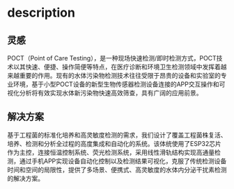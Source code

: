 # description

## 灵感

POCT（Point of Care Testing），是一种现场快速检测/即时检测方式，POCT技术以其快速、便捷、操作简便等特点，在医疗诊断和环境卫生检测领域中发挥着越来越重要的作用。现有的水体污染物检测技术往往受限于昂贵的设备和实验室的专业环境，基于小型POCT设备的新型生物传感器检测设备连接的APP交互操作和可视化分析将有效实现水体新污染物快速高效筛查，具有广阔的应用前景。

## 解决方案

基于工程菌的标准化培养和高灵敏度检测的需求，我们设计了覆盖工程菌株复活、培养、检测和分析全过程的高度集成和自动化的系统。该体统使用了ESP32芯片作为主控，连接恒温控制系统、荧光检测系统，采用线性滑轨结构实现高通量检测，通过手机APP实现设备自动化控制以及检测结果可视化，克服了传统检测设备时间和空间的局限性，提供了多场景、便携式、高灵敏度的水体内分泌干扰素检测的解决方案。
